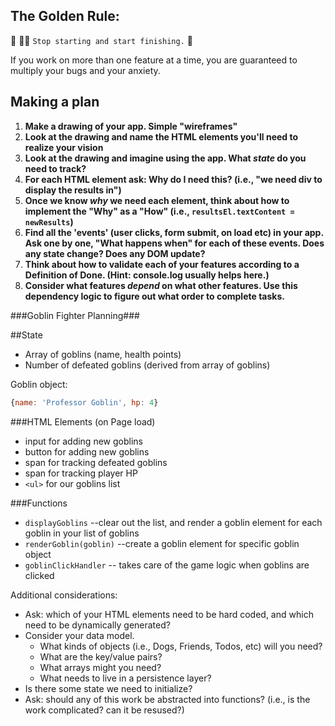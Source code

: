 ## The Golden Rule: 

🦸 🦸‍♂️ `Stop starting and start finishing.` 🏁

If you work on more than one feature at a time, you are guaranteed to multiply your bugs and your anxiety.

## Making a plan

1) **Make a drawing of your app. Simple "wireframes"** 
1) **Look at the drawing and name the HTML elements you'll need to realize your vision**
1) **Look at the drawing and imagine using the app. What _state_ do you need to track?** 
1) **For each HTML element ask: Why do I need this? (i.e., "we need div to display the results in")** 
1) **Once we know _why_ we need each element, think about how to implement the "Why" as a "How" (i.e., `resultsEl.textContent = newResults`)**
1) **Find all the 'events' (user clicks, form submit, on load etc) in your app. Ask one by one, "What happens when" for each of these events. Does any state change? Does any DOM update?**
1) **Think about how to validate each of your features according to a Definition of Done. (Hint: console.log usually helps here.)**
1) **Consider what features _depend_ on what other features. Use this dependency logic to figure out what order to complete tasks.**

###Goblin Fighter Planning###

##State

- Array of goblins (name, health points)
- Number of defeated goblins (derived from array of goblins)

Goblin object:

```js
{name: 'Professor Goblin', hp: 4}
```

###HTML Elements (on Page load)

- input for adding new goblins
- button for adding new goblins
- span for tracking defeated goblins
- span for tracking player HP
- `<ul>` for our goblins list

###Functions

- `displayGoblins` --clear out the list, and render a goblin element for each goblin in your list of goblins
- `renderGoblin(goblin)` --create a goblin element for specific goblin object
- `goblinClickHandler` -- takes care of the game logic when goblins are clicked

Additional considerations:
- Ask: which of your HTML elements need to be hard coded, and which need to be dynamically generated?
- Consider your data model. 
  - What kinds of objects (i.e., Dogs, Friends, Todos, etc) will you need? 
  - What are the key/value pairs? 
  - What arrays might you need? 
  - What needs to live in a persistence layer?
- Is there some state we need to initialize?
- Ask: should any of this work be abstracted into functions? (i.e., is the work complicated? can it be resused?)
